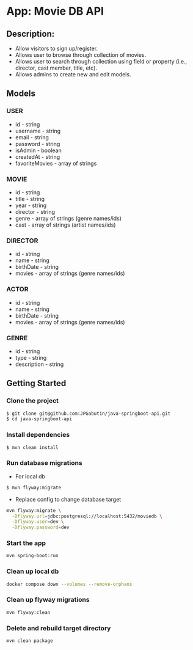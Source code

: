 # App: Movie DB API

## Description:

-   Allow visitors to sign up/register.
-   Allows user to browse through collection of movies.
-   Allows user to search through collection using field or property (i.e.,
    director, cast member, title, etc).
-   Allows admins to create new and edit models.

## Models

### USER

-   id - string
-   username - string
-   email - string
-   password - string
-   isAdmin - boolean
-   createdAt - string
-   favoriteMovies - array of strings

### MOVIE

-   id - string
-   title - string
-   year - string
-   director - string
-   genre - array of strings (genre names/ids)
-   cast - array of strings (artist names/ids)

### DIRECTOR

-   id - string
-   name - string
-   birthDate - string
-   movies - array of strings (genre names/ids)

### ACTOR

-   id - string
-   name - string
-   birthDate - string
-   movies - array of strings (genre names/ids)

### GENRE

-   id - string
-   type - string
-   description - string

## Getting Started

### Clone the project

```bash
$ git clone git@github.com:JPGabutin/java-springboot-api.git
$ cd java-springboot-api
```

### Install dependencies

```bash
$ mvn clean install
```

### Run database migrations

* For local db

```bash
$ mvn flyway:migrate
```

* Replace config to change database target

```bash
mvn flyway:migrate \
  -Dflyway.url=jdbc:postgresql://localhost:5432/moviedb \
  -Dflyway.user=dev \
  -Dflyway.password=dev
```

### Start the app

```bash
mvn spring-boot:run
```

### Clean up local db

```bash
docker compose down --volumes --remove-orphans
```


### Clean up flyway migrations

```bash
mvn flyway:clean
```

### Delete and rebuild target directory

```bash
mvn clean package
```
